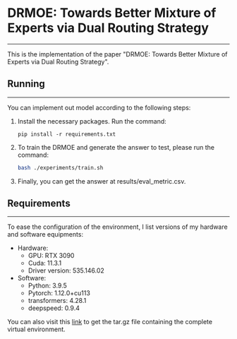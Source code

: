 # DRMOE: Towards Better Mixture of Experts via Dual Routing Strategy

------

This is  the implementation of the paper "DRMOE: Towards Better Mixture of Experts via Dual Routing Strategy".



## Running

------

You can implement out model according to the following steps:

1. Install the necessary packages. Run the command:

   ```shell
   pip install -r requirements.txt
   ```

2. To train the DRMOE and generate the answer to test, please run the command:

   ```bash
   bash ./experiments/train.sh
   ```

3. Finally, you can get the answer at results/eval_metric.csv.



## Requirements

------

To ease the configuration of the environment, I list versions of my hardware and software equipments:

- Hardware:
  - GPU: RTX 3090
  - Cuda: 11.3.1
  - Driver version: 535.146.02
- Software:
  - Python: 3.9.5
  - Pytorch: 1.12.0+cu113
  - transformers: 4.28.1
  - deepspeed: 0.9.4

You can also visit this [link](https://drive.google.com/file/d/1pqRZUa8HB02qxcwGU1TzZqUipAYzpFLm/view?usp=sharing) to get the tar.gz file containing the complete virtual environment.